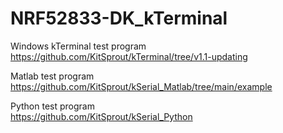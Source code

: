 # NRF52833-DK_kTerminal

Windows kTerminal test program  
https://github.com/KitSprout/kTerminal/tree/v1.1-updating

Matlab test program  
https://github.com/KitSprout/kSerial_Matlab/tree/main/example

Python test program  
https://github.com/KitSprout/kSerial_Python
